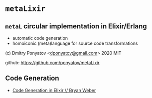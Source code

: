 #  `metaLixir`
## `metaL` circular implementation in Elixir/Erlang

* automatic code generation
* homoiconic (meta)language for source code transformations

(c) Dmitry Ponyatov <<dponyatov@gmail.com>> 2020 MIT

github: https://github.com/ponyatov/metaLixir

## Code Generation

* [Code Generation in Elixir // Bryan Weber](https://www.youtube.com/watch?v=-mgwW3RVI50)
